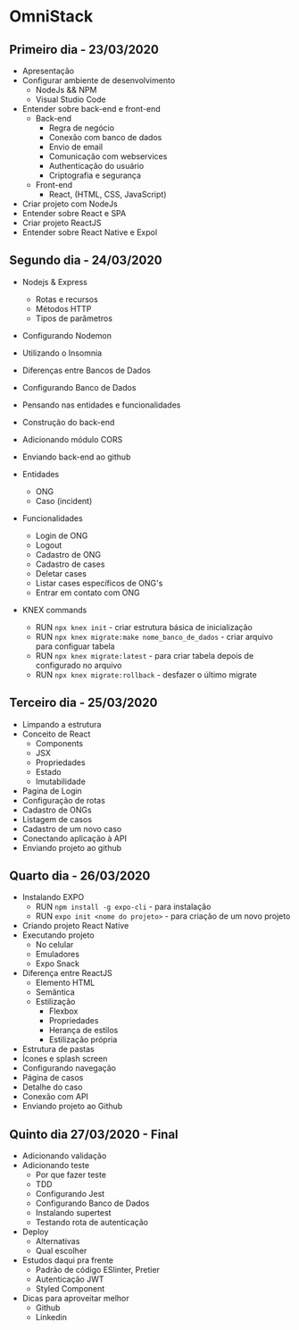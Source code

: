 # OmniStack

## Primeiro dia - 23/03/2020 

* Apresentação
* Configurar ambiente de desenvolvimento
    - NodeJs && NPM
    - Visual Studio Code
* Entender sobre back-end e front-end
    - Back-end
        - Regra de negócio
        - Conexão com banco de dados
        - Envio de email
        - Comunicação com webservices
        - Authenticação do usuário
        - Criptografia e segurança
    - Front-end
        - React, (HTML, CSS, JavaScript)
* Criar projeto com NodeJs
* Entender sobre React e SPA
* Criar projeto ReactJS
* Entender sobre React Native e Expol


## Segundo dia - 24/03/2020

* Nodejs & Express
    - Rotas e recursos
    - Métodos HTTP
    - Tipos de parâmetros
* Configurando Nodemon
* Utilizando o Insomnia
* Diferenças entre Bancos de Dados
* Configurando Banco de Dados
* Pensando nas entidades e funcionalidades
* Construção do back-end
* Adicionando módulo CORS
* Enviando back-end ao github
* Entidades
    - ONG
    - Caso (incident)
* Funcionalidades
    - Login de ONG
    - Logout
    - Cadastro de ONG
    - Cadastro de cases
    - Deletar cases
    - Listar cases específicos de ONG's
    - Entrar em contato com ONG

* KNEX commands
    - RUN `npx knex init` - criar estrutura básica de inicialização
    - RUN `npx knex migrate:make nome_banco_de_dados` - criar arquivo para configuar tabela
    - RUN `npx knex migrate:latest` - para criar tabela depois de configurado no arquivo
    - RUN `npx knex migrate:rollback` - desfazer o último migrate


## Terceiro dia - 25/03/2020

* Limpando a estrutura
* Conceito de React
    - Components
    - JSX
    - Propriedades
    - Estado
    - Imutabilidade
* Pagina de Login
* Configuração de rotas
* Cadastro de ONGs
* Listagem de casos
* Cadastro de um novo caso
* Conectando aplicação à API
* Enviando projeto ao github

## Quarto dia - 26/03/2020

* Instalando EXPO
    - RUN `npm install -g expo-cli` - para instalação
    - RUN `expo init <nome do projeto>` - para criação de um novo projeto
* Criando projeto React Native
* Executando projeto
    - No celular
    - Emuladores
    - Expo Snack
* Diferença entre ReactJS
    - Elemento HTML
    - Semântica
    - Estilização
        - Flexbox
        - Propriedades
        - Herança de estilos
        - Estilização própria
* Estrutura de pastas
* Ícones e splash screen
* Configurando navegação
* Página de casos
* Detalhe do caso
* Conexão com API
* Enviando projeto ao Github

## Quinto dia 27/03/2020 - Final

* Adicionando validação
* Adicionando teste
    - Por que fazer teste
    - TDD
    - Configurando Jest
    - Configurando Banco de Dados
    - Instalando supertest
    - Testando rota de autenticação
* Deploy
    - Alternativas
    - Qual escolher
* Estudos daqui pra frente
    - Padrão de código ESlinter, Pretier
    - Autenticação JWT
    - Styled Component
* Dicas para aproveitar melhor
    - Github
    - Linkedin